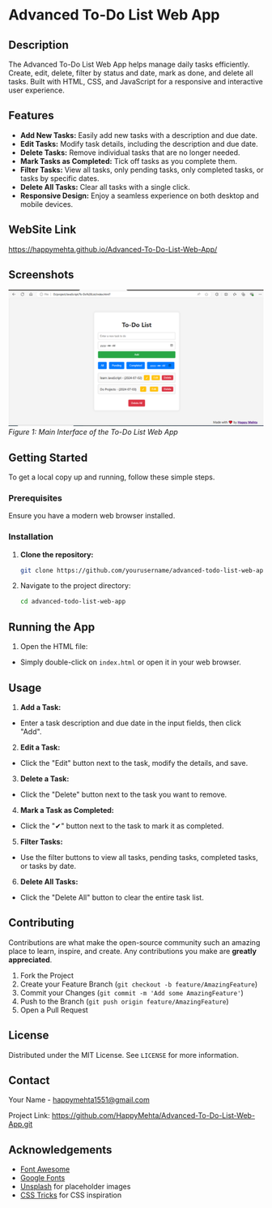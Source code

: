 # Advanced To-Do List Web App

## Description

The Advanced To-Do List Web App helps manage daily tasks efficiently. Create, edit, delete, filter by status and date, mark as done, and delete all tasks. Built with HTML, CSS, and JavaScript for a responsive and interactive user experience.

## Features

- **Add New Tasks:** Easily add new tasks with a description and due date.
- **Edit Tasks:** Modify task details, including the description and due date.
- **Delete Tasks:** Remove individual tasks that are no longer needed.
- **Mark Tasks as Completed:** Tick off tasks as you complete them.
- **Filter Tasks:** View all tasks, only pending tasks, only completed tasks, or tasks by specific dates.
- **Delete All Tasks:** Clear all tasks with a single click.
- **Responsive Design:** Enjoy a seamless experience on both desktop and mobile devices.
## WebSite Link

https://happymehta.github.io/Advanced-To-Do-List-Web-App/

## Screenshots

![Screenshot 1](Interface.PNG)
*Figure 1: Main Interface of the To-Do List Web App*


## Getting Started

To get a local copy up and running, follow these simple steps.

### Prerequisites

Ensure you have a modern web browser installed.

### Installation

1. **Clone the repository:**
   ```bash
   git clone https://github.com/yourusername/advanced-todo-list-web-app.git

2. Navigate to the project directory:
    ```bash
    cd advanced-todo-list-web-app


## Running the App

1. Open the HTML file:
* Simply double-click on `index.html` or open it in your web browser.

## Usage

1. **Add a Task:**
* Enter a task description and due date in the input fields, then click "Add".

2. **Edit a Task:**
* Click the "Edit" button next to the task, modify the details, and save.

3. **Delete a Task:**
* Click the "Delete" button next to the task you want to remove.

4. **Mark a Task as Completed:**
* Click the "✔" button next to the task to mark it as completed.

5. **Filter Tasks:**
* Use the filter buttons to view all tasks, pending tasks, completed tasks, or tasks by date.

6. **Delete All Tasks:**
* Click the "Delete All" button to clear the entire task list.

## Contributing

Contributions are what make the open-source community such an amazing place to learn, inspire, and create. Any contributions you make are **greatly appreciated**.

1. Fork the Project
2. Create your Feature Branch (`git checkout -b feature/AmazingFeature`)
3. Commit your Changes (`git commit -m 'Add some AmazingFeature'`)
4. Push to the Branch (`git push origin feature/AmazingFeature`)
5. Open a Pull Request

## License

Distributed under the MIT License. See `LICENSE` for more information.

## Contact

Your Name - happymehta1551@gmail.com

Project Link: https://github.com/HappyMehta/Advanced-To-Do-List-Web-App.git

## Acknowledgements

* [Font Awesome](https://fontawesome.com)
* [Google Fonts](https://fonts.google.com)
* [Unsplash](https://unsplash.com) for placeholder images
* [CSS Tricks](https://css-tricks.com) for CSS inspiration
